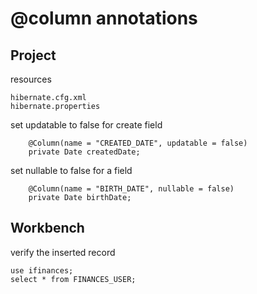 # @column annotations

## Project
resources

```
hibernate.cfg.xml
hibernate.properties
```

set updatable to false for create field

```
    @Column(name = "CREATED_DATE", updatable = false)
    private Date createdDate;
```

set nullable to false for a field

```
    @Column(name = "BIRTH_DATE", nullable = false)
    private Date birthDate;
```

## Workbench

verify the inserted record

```
use ifinances;
select * from FINANCES_USER;
```
